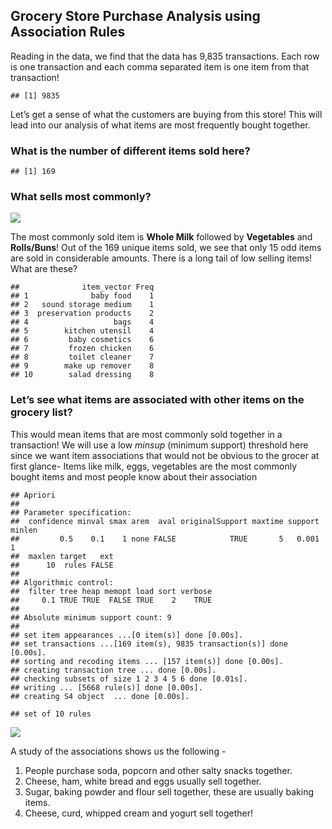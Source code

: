 Grocery Store Purchase Analysis using Association Rules
-------------------------------------------------------

Reading in the data, we find that the data has 9,835 transactions. Each
row is one transaction and each comma separated item is one item from
that transaction!

    ## [1] 9835

Let’s get a sense of what the customers are buying from this store! This
will lead into our analysis of what items are most frequently bought
together.

### What is the number of different items sold here?

    ## [1] 169

### What sells most commonly?

![](Association_Rules_files/figure-markdown_github/unnamed-chunk-5-1.png)

The most commonly sold item is **Whole Milk** followed by **Vegetables**
and **Rolls/Buns**! Out of the 169 unique items sold, we see that only
15 odd items are sold in considerable amounts. There is a long tail of
low selling items! What are these?

    ##              item_vector Freq
    ## 1              baby food    1
    ## 2   sound storage medium    1
    ## 3  preservation products    2
    ## 4                   bags    4
    ## 5        kitchen utensil    4
    ## 6         baby cosmetics    6
    ## 7         frozen chicken    6
    ## 8         toilet cleaner    7
    ## 9        make up remover    8
    ## 10        salad dressing    8

### Let’s see what items are associated with other items on the grocery list?
This would mean items that are most commonly sold together in a transaction! We will use a low *minsup* (minimum support) threshold here since we want item associations that would not be obvious to the grocer at first glance- Items like milk, eggs, vegetables are the most commonly bought items and most people know about their association

    ## Apriori
    ## 
    ## Parameter specification:
    ##  confidence minval smax arem  aval originalSupport maxtime support minlen
    ##         0.5    0.1    1 none FALSE            TRUE       5   0.001      1
    ##  maxlen target   ext
    ##      10  rules FALSE
    ## 
    ## Algorithmic control:
    ##  filter tree heap memopt load sort verbose
    ##     0.1 TRUE TRUE  FALSE TRUE    2    TRUE
    ## 
    ## Absolute minimum support count: 9 
    ## 
    ## set item appearances ...[0 item(s)] done [0.00s].
    ## set transactions ...[169 item(s), 9835 transaction(s)] done [0.00s].
    ## sorting and recoding items ... [157 item(s)] done [0.00s].
    ## creating transaction tree ... done [0.00s].
    ## checking subsets of size 1 2 3 4 5 6 done [0.01s].
    ## writing ... [5668 rule(s)] done [0.00s].
    ## creating S4 object  ... done [0.00s].

    ## set of 10 rules

![](Association_Rules_files/figure-markdown_github/unnamed-chunk-7-1.png)

A study of the associations shows us the following - <br>

1.  People purchase soda, popcorn and other salty snacks together.
2.  Cheese, ham, white bread and eggs usually sell together.
3.  Sugar, baking powder and flour sell together, these are usually
    baking items.
4.  Cheese, curd, whipped cream and yogurt sell together!
